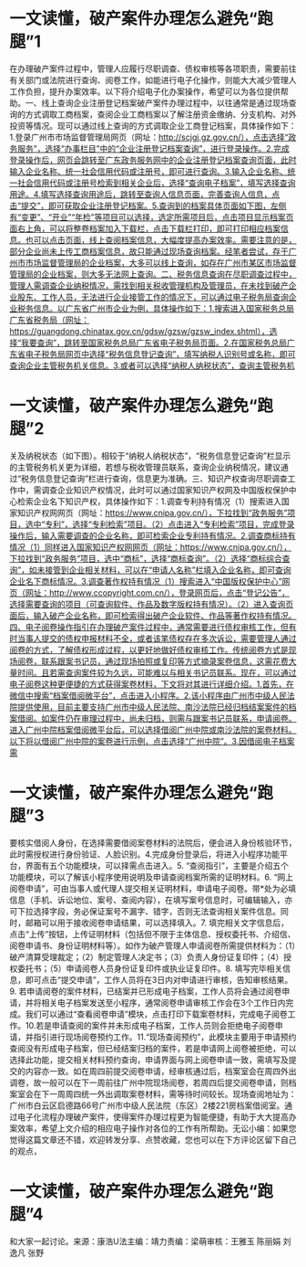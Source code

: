 # 一文读懂，破产案件办理怎么避免“跑腿”1

在办理破产案件过程中，管理人应履行尽职调查、债权审核等各项职责，需要前往有关部门或法院进行查询、阅卷工作，如能进行电子化操作，则能大大减少管理人工作负担，提升办案效率。以下将介绍电子化办案操作，希望可以为各位提供帮助。一、线上查询企业注册登记档案破产案件办理过程中，以往通常是通过现场查询的方式调取工商档案，查阅企业工商档案以了解注册资金缴纳、分支机构、对外投资等情况。现可以通过线上查询的方式调取企业工商登记档案，具体操作如下：1.登录广州市市场监督管理局网页（网址：http://scjgj.gz.gov.cn/），点击选择“政务服务”，选择“办事栏目”中的“企业注册登记档案查询”，进行登录操作。2.完成登录操作后，网页会跳转至广东政务服务网中的企业注册登记档案查询页面，此时输入企业名称、统一社会信用代码或注册号，即可进行查询。3.输入企业名称、统一社会信用代码或注册号检索到相关企业后，选择“查询电子档案”，填写选择查询用途。4.填写选择查询用途后，跳转至查询人信息页面，完善查询人信息，点击“提交”，即可获取企业注册登记档案。5.查询到的档案具体页面如下图，左侧有“变更”、“开业”“年检”等项目可以选择，选定所需项目后，点击项目显示档案页面右上角，可以将整卷档案加入下载栏，点击下载栏打印，即可打印相应档案信息。也可以点击页面，线上查阅档案信息，大幅度提高办案效率。需要注意的是，部分企业尚未上传工商档案信息，故只能通过现场查询档案。经笔者尝试，存于广州市市场监督管理局的企业档案，大多可以线上查询，如存在广州市某区市场监督管理局的企业档案，则大多无法网上查询。二、税务信息查询在尽职调查过程中，管理人需调查企业纳税情况，需找到相关税收管理机构及管理员，在未找到破产企业股东、工作人员，无法进行企业接管工作的情况下，可以通过电子税务局查询企业税务信息。以广东省广州市企业为例，具体操作如下：1.搜索进入国家税务总局广东省税务局（网址：https://guangdong.chinatax.gov.cn/gdsw/gzsw/gzsw_index.shtml），选择“我要查询”，跳转至国家税务总局广东省电子税务局页面。2.在国家税务总局广东省电子税务局网页中选择“税务信息登记查询”，填写纳税人识别号或名称，即可查询企业主管税务机关信息。3.或者可以选择“纳税人纳税状态”，查询主管税务机

# 一文读懂，破产案件办理怎么避免“跑腿”2

关及纳税状态（如下图）。相较于“纳税人纳税状态”，“税务信息登记查询”栏显示的主管税务机关更为详细，若想与税收管理员联系，查询企业纳税情况，建议通过“税务信息登记查询”栏进行查询，信息更为准确。三、知识产权查询尽职调查工作中，需调查企业知识产权情况，此时可以通过国家知识产权网及中国版权保护中心检索企业名下知识产权，具体操作如下：1.调查专利持有情况（1）搜索进入国家知识产权网网页（网址：https://www.cnipa.gov.cn/），下拉找到“政务服务”项目，选中“专利”，选择“专利检索”项目。（2）点击进入“专利检索”项目，完成登录操作后，输入需要调查的企业名称，即可检索企业专利持有情况。2.调查商标持有情况（1）同样进入国家知识产权网网页（网址：https://www.cnipa.gov.cn/），下拉找到“政务服务”项目，选中“商标”，选择“商标查询”。（2）选择“商标综合查询”，如未接管到企业相关材料，可以在“申请人名称”栏填入企业名称，即可查询企业名下商标情况。3.调查著作权持有情况（1）搜索进入“中国版权保护中心”网页（网址：http://www.ccopyright.com.cn/），登录网页后，点击“登记公告”，选择需要查询的项目（可查询软件、作品及数字版权持有情况）。（2）进入查询页面后，输入破产企业名称，即可检索得出破产企业软件、作品等著作权持有情况。四、电子阅卷操作指引在办理破产案件过程中，通常需要进行债权审核工作，但有时当事人提交的债权申报材料不全，或者该笔债权存在多次诉讼，需要管理人通过阅卷的方式，了解债权形成过程，以更好地做好债权审核工作。传统阅卷方式是现场阅卷，联系跟案书记员，通过现场拍照或复印等方式摘录案卷信息，这需花费大量时间。且若需查询案件较为久远，可能难以与相关书记员联系。现在，可以通过电子阅卷这种更便捷的方式获得案卷材料，下文将对其进行详细介绍。1.首先，在微信中搜索“档案借阅微平台”，点击进入小程序。2.该小程序由广州市中级人民法院提供使用，目前主要支持广州市中级人民法院、南沙法院已经归档结案案件的档案借阅。如案件仍在审理过程中，尚未归档，则需与跟案书记员联系，申请阅卷。进入广州中院档案借阅微平台后，可以选择借阅广州中院或南沙法院的案卷材料。以下将以借阅广州中院的案卷进行示例，点击选择“广州中院”。3.因借阅电子档案需

# 一文读懂，破产案件办理怎么避免“跑腿”3

要核实借阅人身份，在选择需要借阅案卷材料的法院后，便会进入身份核验环节，此时需授权进行身份验证、人脸识别。4.完成身份登录后，将进入小程序功能平台，界面有五个功能模块，可以择需点击进入。5.  “查阅指引”，主要是介绍五个功能模块，可以了解该小程序使用说明及申请查阅档案所需的证明材料。6. “网上阅卷申请”，可由当事人或代理人提交相关证明材料，申请电子阅卷。带*处为必填信息（手机、诉讼地位、案号、查阅内容），在填写案号信息时，可编辑输入，亦可下拉选择字段，务必保证案号不漏字、错字，否则无法查询相关案件信息。同时，邮箱可以用于接收阅卷申请结果，可以选择填入。7.  填完相关文字信息后，点击“上传”按钮，上传证明材料（包括但不限于主体信息、授权委托书、介绍信、阅卷申请书、身份证明材料等）。如作为破产管理人申请阅卷所需提供材料为：（1）破产清算受理裁定；（2）制定管理人决定书；（3）负责人身份证复印件；（4）授权委托书；（5）申请阅卷人员身份证复印件或执业证复印件。8.  填写完毕相关信息，即可点击“提交申请”，工作人员将在3日内对申请进行审核，告知审核结果。9.  若申请阅卷的案件材料，已结案并已形成电子档案，工作人员将会通过阅卷申请，并将相关电子档案发送至小程序，通常阅卷申请审核工作会在3个工作日内完成。我们可以通过“查看阅卷申请”模块，点击打印下载案卷材料，完成电子阅卷工作。10.若是申请查阅的案件并未形成电子档案，工作人员则会拒绝电子阅卷申请，并指引进行现场阅卷预约工作。11.“现场查阅预约”，此模块主要用于申请预约查阅没有形成电子档案，但已经结案归档的案件，若是申请网上阅卷被拒绝，可以选择此功能，提交相关材料预约查询，申请界面与网上阅卷申请一致，需填写及提交的内容亦一致。如在周四前提交阅卷申请，经审核通过后，档案室会在周四外出调卷，故一般可以在下一周前往广州中院现场阅卷，若周四后提交阅卷申请，则档案室会在下一周周四统一外出调取案卷材料，需等待时间较长。现场查阅地址为：广州市白云区启德路66号广州市中级人民法院（东区）2楼221房档案借阅室。通过电子化流程办理破产案件，使得案件办理过程更为智能便捷，有助于大大提高办案效率，希望上文介绍的相应电子操作对各位的工作有所帮助。无讼小编：如果您觉得这篇文章还不错，欢迎转发分享、点赞收藏，您也可以在下方评论区留下自己的观点，

# 一文读懂，破产案件办理怎么避免“跑腿”4

和大家一起讨论。来源：康浩U法主编：靖力责编：梁萌审核：王雅玉 陈丽娟 刘逸凡 张野

